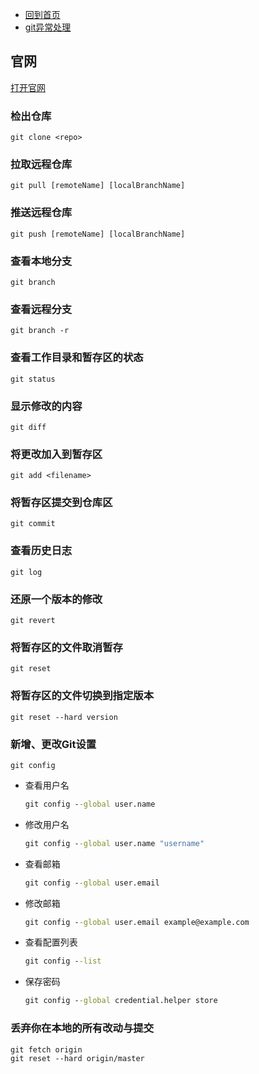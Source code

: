 - [回到首页](../README.md)
- [git异常处理](./ERROR.md)

## 官网

[打开官网](https://git-scm.com/)

### 检出仓库

    git clone <repo>

### 拉取远程仓库

    git pull [remoteName] [localBranchName]

### 推送远程仓库

    git push [remoteName] [localBranchName]

### 查看本地分支

    git branch

### 查看远程分支

    git branch -r

### 查看工作目录和暂存区的状态

    git status
    
### 显示修改的内容

    git diff

### 将更改加入到暂存区

    git add <filename>

### 将暂存区提交到仓库区

    git commit

### 查看历史日志

    git log

### 还原一个版本的修改

    git revert
    
### 将暂存区的文件取消暂存

    git reset

### 将暂存区的文件切换到指定版本

    git reset --hard version

### 新增、更改Git设置

    git config

- 查看用户名
    
    ```cmd
    git config --global user.name
    ```

- 修改用户名
    
    ```cmd
    git config --global user.name "username"
    ```

- 查看邮箱
    
    ```cmd
    git config --global user.email
    ```

- 修改邮箱
    
    ```cmd
    git config --global user.email example@example.com
    ```

- 查看配置列表
    
    ```cmd
    git config --list
    ```

- 保存密码
    
    ```cmd
    git config --global credential.helper store
    ```

### 丢弃你在本地的所有改动与提交

    git fetch origin
    git reset --hard origin/master
